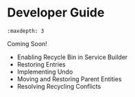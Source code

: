 # Developer Guide

```{toctree}
:maxdepth: 3
```

Coming Soon!

* Enabling Recycle Bin in Service Builder
* Restoring Entries
* Implementing Undo
* Moving and Restoring Parent Entities
* Resolving Recycling Conflicts
